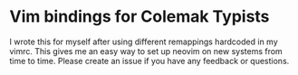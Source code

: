 # Vim bindings for Colemak Typists
I wrote this for myself after using different remappings hardcoded in my vimrc. This gives me an easy way to set up neovim on new systems from time to time. Please create an issue if you have any feedback or questions.
